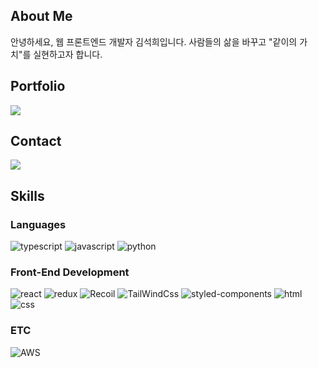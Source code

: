 ## About Me

안녕하세요, 웹 프론트엔드 개발자 김석희입니다. 사람들의 삶을 바꾸고 "같이의 가치"를 실현하고자 합니다.

## Portfolio

<a href="https://seokiis.notion.site/110c6e4c88ff46cfbd9aabe1562f3344" target="_blank"><img src="https://img.shields.io/badge/Portfolio-black?style=for-the-badge&logo"/></a>

## Contact

![](https://img.shields.io/badge/cat1181123@naver.com-03C75A?style=flat-square&logo=Naver&logoColor=white)

## Skills

### Languages

![typescript](https://img.shields.io/badge/TypeScript-3178C6?style=for-the-badge&logo=typescript&logoColor=white)
![javascript](https://img.shields.io/badge/JavaScript-F7DF1E?style=for-the-badge&logo=JavaScript&logoColor=white)
![python](https://img.shields.io/badge/Python-14354C?style=for-the-badge&logo=python&logoColor=white)

### Front-End Development

![react](https://img.shields.io/badge/React-20232A?style=for-the-badge&logo=react&logoColor=61DAFB)
![redux](https://img.shields.io/badge/Redux-593D88?style=for-the-badge&logo=redux&logoColor=white)
![Recoil](https://img.shields.io/badge/Recoil-3578e5?style=for-the-badge&logoColor=white)
![TailWindCss](https://img.shields.io/badge/Tailwind_CSS-38B2AC?style=for-the-badge&logo=tailwind-css&logoColor=white)
![styled-components](https://img.shields.io/badge/styled--components-DB7093?style=for-the-badge&logo=styled-components&logoColor=white)
![html](https://img.shields.io/badge/HTML5-E34F26?style=for-the-badge&logo=html5&logoColor=white)
![css](https://img.shields.io/badge/CSS3-1572B6?style=for-the-badge&logo=css3&logoColor=white)

### ETC

![AWS](https://img.shields.io/badge/Amazon_AWS-232F3E?style=for-the-badge&logo=amazon-aws&logoColor=white)
